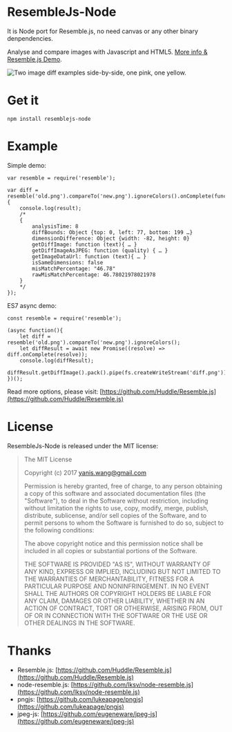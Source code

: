 ResembleJs-Node
==========

It is Node port for Resemble.js, no need canvas or any other binary denpendencies.

Analyse and compare images with Javascript and HTML5. [More info & Resemble.js Demo](http://huddle.github.com/Resemble.js/).

![Two image diff examples side-by-side, one pink, one yellow.](https://raw.github.com/Huddle/Resemble.js/master/demoassets/readmeimage.jpg "Visual image comparison")

Get it
==========

`npm install resemblejs-node`

Example
==========

Simple demo:

    var resemble = require('resemble');

    var diff = resemble('old.png').compareTo('new.png').ignoreColors().onComplete(function(result){
        console.log(result);
        /*
        {
            analysisTime: 8
            diffBounds: Object {top: 0, left: 77, bottom: 199 …}
            dimensionDifference: Object {width: -82, height: 0}
            getDiffImage: function (text){ … }
            getDiffImageAsJPEG: function (quality) { … }
            getImageDataUrl: function (text){ … }
            isSameDimensions: false
            misMatchPercentage: "46.78"
            rawMisMatchPercentage: 46.78021978021978
        }
        */
    });

ES7 async demo:

    const resemble = require('resemble');

    (async function(){
        let diff = resemble('old.png').compareTo('new.png').ignoreColors();
        let diffResult = await new Promise((resolve) => diff.onComplete(resolve));
        console.log(diffResult);
        diffResult.getDiffImage().pack().pipe(fs.createWriteStream('diff.png'));
    })();


Read more options, please visit: [https://github.com/Huddle/Resemble.js](https://github.com/Huddle/Resemble.js)

License
================

ResembleJs-Node is released under the MIT license:

> The MIT License
>
> Copyright (c) 2017 yanis.wang@gmail.com
>
> Permission is hereby granted, free of charge, to any person obtaining a copy
> of this software and associated documentation files (the "Software"), to deal
> in the Software without restriction, including without limitation the rights
> to use, copy, modify, merge, publish, distribute, sublicense, and/or sell
> copies of the Software, and to permit persons to whom the Software is
> furnished to do so, subject to the following conditions:
>
> The above copyright notice and this permission notice shall be included in
> all copies or substantial portions of the Software.
>
> THE SOFTWARE IS PROVIDED "AS IS", WITHOUT WARRANTY OF ANY KIND, EXPRESS OR
> IMPLIED, INCLUDING BUT NOT LIMITED TO THE WARRANTIES OF MERCHANTABILITY,
> FITNESS FOR A PARTICULAR PURPOSE AND NONINFRINGEMENT. IN NO EVENT SHALL THE
> AUTHORS OR COPYRIGHT HOLDERS BE LIABLE FOR ANY CLAIM, DAMAGES OR OTHER
> LIABILITY, WHETHER IN AN ACTION OF CONTRACT, TORT OR OTHERWISE, ARISING FROM,
> OUT OF OR IN CONNECTION WITH THE SOFTWARE OR THE USE OR OTHER DEALINGS IN
> THE SOFTWARE.

Thanks
================

* Resemble.js: [https://github.com/Huddle/Resemble.js](https://github.com/Huddle/Resemble.js)
* node-resemble.js: [https://github.com/lksv/node-resemble.js](https://github.com/lksv/node-resemble.js)
* pngjs: [https://github.com/lukeapage/pngjs](https://github.com/lukeapage/pngjs)
* jpeg-js: [https://github.com/eugeneware/jpeg-js](https://github.com/eugeneware/jpeg-js)
